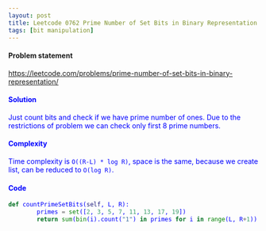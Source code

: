 ```yaml
---
layout: post
title: Leetcode 0762 Prime Number of Set Bits in Binary Representation
tags: [bit manipulation]
---
```


#### Problem statement

<a href="https://leetcode.com/problems/prime-number-of-set-bits-in-binary-representation/"> <font color = blue>https://leetcode.com/problems/prime-number-of-set-bits-in-binary-representation/

#### Solution
Just count bits and check if we have prime number of ones. Due to the restrictions of problem we can check only first 8 prime numbers.

#### Complexity
Time complexity is `O((R-L) * log R)`, space is the same, because we create list, can be reduced to `O(log R)`.

#### Code
```python
def countPrimeSetBits(self, L, R):
        primes = set([2, 3, 5, 7, 11, 13, 17, 19])
        return sum(bin(i).count("1") in primes for i in range(L, R+1))
```

